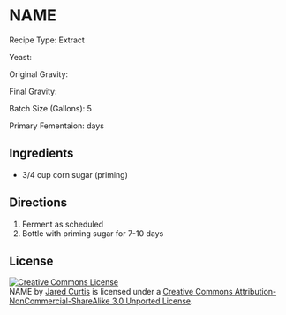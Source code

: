 NAME
======

Recipe Type: Extract

Yeast: 

Original Gravity: 

Final Gravity: 

Batch Size (Gallons): 5

Primary Fementaion: days

Ingredients
-----------

* 3/4 cup corn sugar (priming)

Directions
----------

1. Ferment as scheduled
2. Bottle with priming sugar for 7-10 days

License
-------
<a rel="license" href="http://creativecommons.org/licenses/by-nc-sa/3.0/deed.en_US"><img alt="Creative Commons License" style="border-width:0" src="http://i.creativecommons.org/l/by-nc-sa/3.0/88x31.png" /></a><br /><span xmlns:dct="http://purl.org/dc/terms/" href="http://purl.org/dc/dcmitype/Text" property="dct:title" rel="dct:type">NAME</span> by <a xmlns:cc="http://creativecommons.org/ns#" href="https://github.com/jaredcurtis/free-brew" property="cc:attributionName" rel="cc:attributionURL">Jared Curtis</a> is licensed under a <a rel="license" href="http://creativecommons.org/licenses/by-nc-sa/3.0/deed.en_US">Creative Commons Attribution-NonCommercial-ShareAlike 3.0 Unported License</a>.
